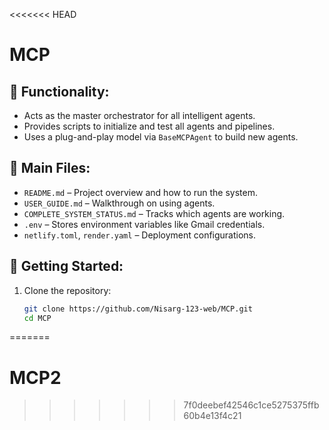 <<<<<<< HEAD
# MCP

## 📌 Functionality:
- Acts as the master orchestrator for all intelligent agents.
- Provides scripts to initialize and test all agents and pipelines.
- Uses a plug-and-play model via `BaseMCPAgent` to build new agents.

## 📂 Main Files:
- `README.md` – Project overview and how to run the system.
- `USER_GUIDE.md` – Walkthrough on using agents.
- `COMPLETE_SYSTEM_STATUS.md` – Tracks which agents are working.
- `.env` – Stores environment variables like Gmail credentials.
- `netlify.toml`, `render.yaml` – Deployment configurations.

## 🚀 Getting Started:
1. Clone the repository:
   ```bash
   git clone https://github.com/Nisarg-123-web/MCP.git
   cd MCP
=======
# MCP2
>>>>>>> 7f0deebef42546c1ce5275375ffb60b4e13f4c21
